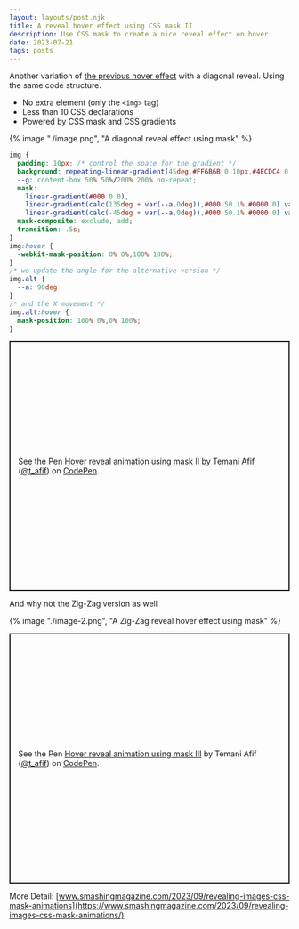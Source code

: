 ```yaml
---
layout: layouts/post.njk
title: A reveal hover effect using CSS mask II
description: Use CSS mask to create a nice reveal effect on hover
date: 2023-07-21
tags: posts
---
```


Another variation of [the previous hover effect](/reveal-hover-mask) with a diagonal reveal. Using the same code structure.
* No extra element (only the `<img>` tag)
* Less than 10 CSS declarations
* Powered by CSS mask and CSS gradients


{% image "./image.png", "A diagonal reveal effect using mask" %}

```css
img {
  padding: 10px; /* control the space for the gradient */
  background: repeating-linear-gradient(45deg,#FF6B6B 0 10px,#4ECDC4 0 20px);
  --g: content-box 50% 50%/200% 200% no-repeat;
  mask:
    linear-gradient(#000 0 0),
    linear-gradient(calc(135deg + var(--a,0deg)),#000 50.1%,#0000 0) var(--g),
    linear-gradient(calc(-45deg + var(--a,0deg)),#000 50.1%,#0000 0) var(--g);
  mask-composite: exclude, add;
  transition: .5s;
}
img:hover {
  -webkit-mask-position: 0% 0%,100% 100%;
}
/* we update the angle for the alternative version */
img.alt {
  --a: 90deg
}
/* and the X movement */
img.alt:hover {
  mask-position: 100% 0%,0% 100%;
}
```

<p class="codepen" data-height="450" data-default-tab="result" data-slug-hash="qBQKMKa" data-preview="true" data-user="t_afif" style="height: 450px; box-sizing: border-box; display: flex; align-items: center; justify-content: center; border: 2px solid; margin: 1em 0; padding: 1em;">
  <span>See the Pen <a href="https://codepen.io/t_afif/pen/qBQKMKa">
  Hover reveal animation using mask II</a> by Temani Afif (<a href="https://codepen.io/t_afif">@t_afif</a>)
  on <a href="https://codepen.io">CodePen</a>.</span>
</p>

And why not the Zig-Zag version as well


{% image "./image-2.png", "A Zig-Zag reveal hover effect using mask" %}


<p class="codepen" data-height="450" data-default-tab="result" data-slug-hash="vYQaLaZ" data-preview="true" data-user="t_afif" style="height: 450px; box-sizing: border-box; display: flex; align-items: center; justify-content: center; border: 2px solid; margin: 1em 0; padding: 1em;">
  <span>See the Pen <a href="https://codepen.io/t_afif/pen/vYQaLaZ">
  Hover reveal animation using mask III</a> by Temani Afif (<a href="https://codepen.io/t_afif">@t_afif</a>)
  on <a href="https://codepen.io">CodePen</a>.</span>
</p>
<script async src="https://cpwebassets.codepen.io/assets/embed/ei.js"></script>

More Detail: [www.smashingmagazine.com/2023/09/revealing-images-css-mask-animations](https://www.smashingmagazine.com/2023/09/revealing-images-css-mask-animations/)